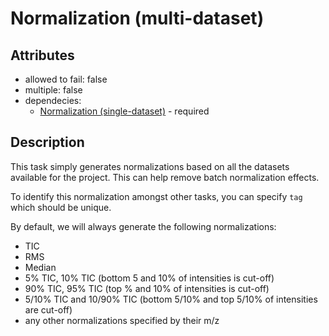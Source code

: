 # Normalization (multi-dataset)

## Attributes
* allowed to fail: false
* multiple: false
* dependecies: 
    - [Normalization (single-dataset)](normalization_single.md) - required

## Description

This task simply generates normalizations based on all the datasets available for the project. This can help remove batch normalization effects.

To identify this normalization amongst other tasks, you can specify `tag` which should be unique.

By default, we will always generate the following normalizations:
* TIC
* RMS
* Median
* 5% TIC, 10% TIC (bottom 5 and 10% of intensities is cut-off)
* 90% TIC, 95% TIC (top % and 10% of intensities is cut-off)
* 5/10% TIC and 10/90% TIC (bottom 5/10% and top 5/10% of intensities are cut-off)
* any other normalizations specified by their m/z